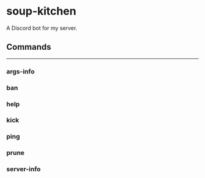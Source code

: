 # soup-kitchen
A Discord bot for my server.
## Commands
---
### args-info
### ban
### help
### kick
### ping
### prune
### server-info
